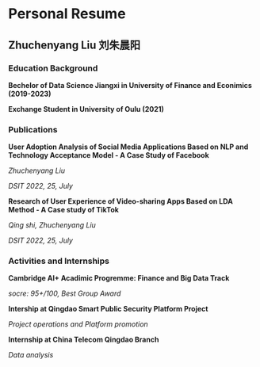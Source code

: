 # Personal Resume

## Zhuchenyang Liu 刘朱晨阳

### Education Background
__Bechelor of Data Science Jiangxi in University of Finance and Econimics (2019-2023)__

__Exchange Student in University of Oulu (2021)__

### Publications

__User Adoption Analysis of Social Media Applications Based on NLP and Technology Acceptance Model - A Case Study of Facebook__

*Zhuchenyang Liu*

*DSIT 2022, 25, July*

__Research of User Experience of Video-sharing Apps Based on LDA Method - A Case study of TikTok__

*Qing shi, Zhuchenyang Liu*

*DSIT 2022, 25, July*

### Activities and Internships

__Cambridge AI+ Acadimic Progremme: Finance and Big Data Track__

*socre: 95+/100, Best Group Award*

__Intership at Qingdao Smart Public Security Platform Project__

*Project operations and Platform promotion*

__Internship at China Telecom Qingdao Branch__

*Data analysis*
